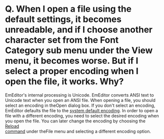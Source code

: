 # Q. When I open a file using the default settings, it becomes unreadable, and if I choose another character set from the Font Category sub menu under the View menu, it becomes worse. But if I select a proper encoding when I open the file, it works. Why?

EmEditor's internal processing is Unicode. EmEditor
converts ANSI text to Unicode text when you open an ANSI file. When opening a
file, you should select an encoding in
theOpen dialog box. If you don't select an encoding, EmEditor defaults
the file to the
[system default encoding](../../glossary/systemdefaultencoding).
In order to open a file with a different encoding, you need to select the
desired encoding when you open the file. You can later change the encoding by
choosing the [Reload \
command](../../cmd/file/file_reload_defined) under theFile menu and selecting a different encoding option.
